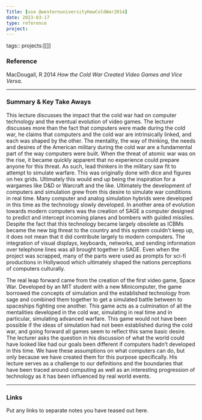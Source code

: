```yaml
---
Title: [use @westernuniversityHowColdWar2014]
date: 2023-03-17
type: reference
project:
---
```


tags::
projects:[[]]

### Reference 

 MacDougall, R 2014 _How the Cold War Created Video Games and Vice Versa_.


---

### Summary & Key Take Aways

This lecture discusses the impact that the cold war had on computer technology and the eventual evolution of video games. The lecturer discusses more than the fact that computers were made during the cold war, he claims that computers and the cold war are intrinsically linked, and each was shaped by the other. The mentality, the way of thinking, the needs and desires of the American military during the cold war are a fundamental part of the way computers were built. When the threat of atomic war was on the rise, it became quickly apparent that no experience could prepare anyone for this threat. As such, lead thinkers in the military saw fit to attempt to simulate warfare. This was originally done with dice and figures on hex grids. Ultimately this would end up being the inspiration for a wargames like D&D or Warcraft and the like. Ultimately the development of computers and simulation grew from this desire to simulate war conditions in real time. Many computer and analog simulation hybrids were developed in this time as the technology slowly developed. In another area of evolution towards modern computers was the creation of SAGE a computer designed to predict and intercept incoming planes and bombers with guided missiles. Despite the fact that this technology became largely obsolete as ICBMs became the new big threat to the country and this system couldn’t keep up, it does not mean that it did contribute largely to modern computers. The integration of visual displays, keyboards, networks, and sending information over telephone lines was all brought together in SAGE. Even when the project was scrapped, many of the parts were used as prompts for sci-fi productions in Hollywood which ultimately shaped the nations perceptions of computers culturally.

The real leap forward came from the creation of the first video game, Space War. Developed by an MIT student with a new Minicomputer, the game borrowed the concepts of simulation and the established technology from sage and combined them together to get a simulated battle between to spaceships fighting one another. This game acts as a culmination of all the mentalities developed in the cold war, simulating in real time and in particular, simulating advanced warfare. This game would not have been possible if the ideas of simulation had not been established during the cold war, and going forward all games seem to reflect this same basic desire. The lecturer asks the question in his discussion of what the world could have looked like had our goals been different if computers hadn’t developed in this time. We have these assumptions on what computers can do, but only because we have created them for this purpose specifically. His lecture serves as a challenge to our definitions and the boundaries that have been traced around computing as well as an interesting progression of technology as it has been influenced by real world events.

--- 

### Links
Put any links to separate notes you have teased out here.